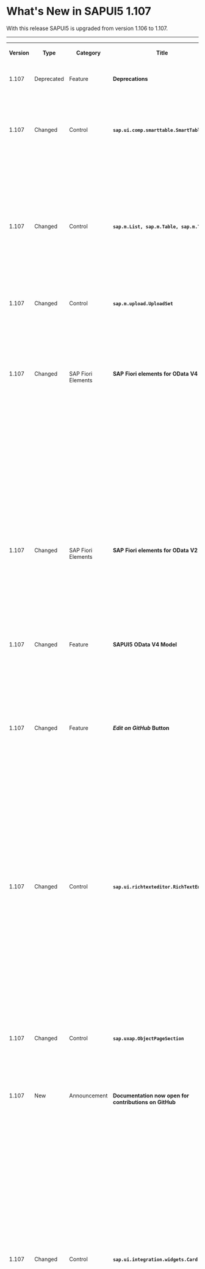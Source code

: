 <!-- loiod4ff916667d94dd28b77b9c33bb6bafd -->

# What's New in SAPUI5 1.107

With this release SAPUI5 is upgraded from version 1.106 to 1.107.

****


<table>
<tr>
<th valign="top">

Version

</th>
<th valign="top">

Type

</th>
<th valign="top">

Category

</th>
<th valign="top">

Title

</th>
<th valign="top">

Description

</th>
<th valign="top">

Action

</th>
<th valign="top">

Available as of

</th>
</tr>
<tr>
<td valign="top">

1.107 

</td>
<td valign="top">

Deprecated 

</td>
<td valign="top">

Feature 

</td>
<td valign="top">

**Deprecations** 

</td>
<td valign="top">

**Deprecations**

There are currently no major deprecations. For a complete list of all deprecations, see [Deprecated APIs](https://ui5.sap.com/#/api/deprecated).

<sub>Deprecated•Feature•Info Only•1.107</sub>

</td>
<td valign="top">

Info Only 

</td>
<td valign="top">

2022-10-06

</td>
</tr>
<tr>
<td valign="top">

1.107 

</td>
<td valign="top">

Changed 

</td>
<td valign="top">

Control 

</td>
<td valign="top">

**`sap.ui.comp.smarttable.SmartTable`** 

</td>
<td valign="top">

**`sap.ui.comp.smarttable.SmartTable`**

We have improved the usability of the pop-in behavior when toggling the visibility of hidden columns. If the user adds more columns in the *View Settings* dialog in a table where several columns are already in the pop-in area, and these new columns are also moved to the pop-in area because of their importance, these columns are not hidden but are now made visible automatically. This makes it easier for users to recognize which columns have been added. For more information, see the [API Reference](https://ui5.sap.com/#/api/sap.ui.comp.smarttable.SmartTable%23methods/getDetailsButtonSetting) and the [Sample](https://ui5.sap.com/#/entity/sap.ui.comp.smarttable.SmartTable/sample/sap.ui.comp.sample.smarttable.mtableShowDetails).

<sub>Changed•Control•Info Only•1.107</sub>

</td>
<td valign="top">

Info Only 

</td>
<td valign="top">

2022-10-06

</td>
</tr>
<tr>
<td valign="top">

1.107 

</td>
<td valign="top">

Changed 

</td>
<td valign="top">

Control 

</td>
<td valign="top">

**`sap.m.List, sap.m.Table, sap.m.Tree`** 

</td>
<td valign="top">

**`sap.m.List, sap.m.Table, sap.m.Tree`**

To improve performance, we have now made the initial rendering faster: Table, tree, and list items are now already created when the data is requested from the back end. When the data is received, the binding context is updated. This way, rendering the UI with the requested data becomes faster.

<sub>Changed•Control•Info Only•1.107</sub>

</td>
<td valign="top">

Info Only 

</td>
<td valign="top">

2022-10-06

</td>
</tr>
<tr>
<td valign="top">

1.107 

</td>
<td valign="top">

Changed 

</td>
<td valign="top">

Control 

</td>
<td valign="top">

**`sap.m.upload.UploadSet`** 

</td>
<td valign="top">

**`sap.m.upload.UploadSet`**

We've introduced directory \(folder\) uploads using the `UploadSet` control. It allows you to directly upload files from directories and subdirectories by configuring the directory property. You can also use the drag and drop feature to upload directories.

<sub>Changed•Control•Info Only•1.107</sub>

</td>
<td valign="top">

Info Only 

</td>
<td valign="top">

2022-10-06

</td>
</tr>
<tr>
<td valign="top">

1.107 

</td>
<td valign="top">

Changed 

</td>
<td valign="top">

SAP Fiori Elements 

</td>
<td valign="top">

**SAP Fiori elements for OData V4** 

</td>
<td valign="top">

**SAP Fiori elements for OData V4**

The following changes and new features are available for SAP Fiori elements for OData V4:

-   We now provide the possibility to configure a handler function to control the visibility of actions. For more information, see [Actions](../06_SAP_Fiori_Elements/actions-cbf16c5.md) and [Enabling Actions Added Using Extension Points](../06_SAP_Fiori_Elements/enabling-actions-added-using-extension-points-dd78aca.md).

-   You can now also use the `UI.DataPoint` annotation to add minimum and maximum values to the chart measures. For more information, see [Comparison Micro Chart](../06_SAP_Fiori_Elements/comparison-micro-chart-9d126f1.md).

-   We now show a message strip on the object page with a status message for the object based on information received from the back end. For more information, see [Using Messages](../06_SAP_Fiori_Elements/using-messages-239b192.md).

-   You can now define different table configurations in a list report with multiple entity sets. For more information, see [Defining Multiple Views on a List Report with Different Entity Sets and Table Settings](../06_SAP_Fiori_Elements/defining-multiple-views-on-a-list-report-with-different-entity-sets-and-table-settings-b6b59e4.md).


<sub>Changed•SAP Fiori Elements•Info Only•1.107</sub>

</td>
<td valign="top">

Info Only 

</td>
<td valign="top">

2022-10-06

</td>
</tr>
<tr>
<td valign="top">

1.107 

</td>
<td valign="top">

Changed 

</td>
<td valign="top">

SAP Fiori Elements 

</td>
<td valign="top">

**SAP Fiori elements for OData V2** 

</td>
<td valign="top">

**SAP Fiori elements for OData V2**

The following changes and new features are available for SAP Fiori elements for OData V2:

-   You can now define a side effect with only a trigger action and without any target property. For more information, see [Side Effects](../06_SAP_Fiori_Elements/side-effects-18b17bd.md).

-   Unbound actions can now have key fields as parameters. For more information, see [Actions](../06_SAP_Fiori_Elements/actions-cbf16c5.md).


<sub>Changed•SAP Fiori Elements•Info Only•1.107</sub>

</td>
<td valign="top">

Info Only 

</td>
<td valign="top">

2022-10-06

</td>
</tr>
<tr>
<td valign="top">

1.107 

</td>
<td valign="top">

Changed 

</td>
<td valign="top">

Feature 

</td>
<td valign="top">

**SAPUI5 OData V4 Model** 

</td>
<td valign="top">

**SAPUI5 OData V4 Model**

We now provide the `sap.ui.model.odata.v4.ODataModel#getServiceUrl`, `sap.ui.model.odata.v4.ODataModel#getKeyPredicate`, and`sap.ui.model.odata.v4.ODataModel#requestKeyPredicate` methods.For more information, see the API Reference for [`#getServiceUrl`](https://ui5.sap.com/#/api/sap.ui.model.odata.v4.ODataModel/methods/getServiceUrl), [`#getKeyPredicate`](https://ui5.sap.com/#/api/sap.ui.model.odata.v4.ODataModel/methods/getKeyPredicate), and [`#requestKeyPredicate`](https://ui5.sap.com/#/api/sap.ui.model.odata.v4.ODataModel/methods/requestKeyPredicate).

<sub>Changed•Feature•Info Only•1.107</sub>

</td>
<td valign="top">

Info Only 

</td>
<td valign="top">

2022-10-06

</td>
</tr>
<tr>
<td valign="top">

1.107 

</td>
<td valign="top">

Changed 

</td>
<td valign="top">

Feature 

</td>
<td valign="top">

***Edit on GitHub* Button** 

</td>
<td valign="top">

***Edit on GitHub* Button**

We have enabled external collaboration for our documentation through `github.com`. You can now contribute to our content through pull requests or by asking for enhancements by opening GitHub issues.

![](images/Edit_on_GitHub_d5a8a29.png)

<sub>Changed•Feature•Info Only•1.107</sub>

</td>
<td valign="top">

Info Only 

</td>
<td valign="top">

2022-10-06

</td>
</tr>
<tr>
<td valign="top">

1.107 

</td>
<td valign="top">

Changed 

</td>
<td valign="top">

Control 

</td>
<td valign="top">

**`sap.ui.richtexteditor.RichTextEditor`** 

</td>
<td valign="top">

**`sap.ui.richtexteditor.RichTextEditor`**

-   We have enabled TinyMCE version 6 to be used as the editor type with the `RichTextEditor`.

-   We have changed the default value of the `editorType` property to always point to the version of TinyMCE recommended by UI5, corresponding to `sap.ui.richtexteditor.EditorType.TinyMCE`, and it will be subject to change in the future. This means that **any** `RichTextEditor` that does not have the`editorType` property set, or uses the default value `sap.ui.richtexteditor.EditorType.TinyMCE`, will automatically start using TinyMCE 6.

-   TinyMCE 4 is being deprecated and will be removed in the upcoming releases.

For more information, see [sap.ui.richtexteditor](../10_More_About_Controls/sap-ui-richtexteditor-d4f3f15.md) and the [API Reference](https://ui5.sap.com/#/api/sap.ui.richtexteditor.RichTextEditor).

<sub>Changed•Control•Info Only•1.107</sub>

</td>
<td valign="top">

Info Only 

</td>
<td valign="top">

2022-10-06

</td>
</tr>
<tr>
<td valign="top">

1.107 

</td>
<td valign="top">

Changed 

</td>
<td valign="top">

Control 

</td>
<td valign="top">

**`sap.uxap.ObjectPageSection`** 

</td>
<td valign="top">

**`sap.uxap.ObjectPageSection`**

We have added a new `wrapTitle` property. It allows long titles to wrap into multiple lines. For more information, see the [API Reference](https://ui5.sap.com/#/api/sap.uxap.ObjectPageSection).

<sub>Changed•Control•Info Only•1.107</sub>

</td>
<td valign="top">

Info Only 

</td>
<td valign="top">

2022-10-06

</td>
</tr>
<tr>
<td valign="top">

1.107 

</td>
<td valign="top">

New 

</td>
<td valign="top">

Announcement 

</td>
<td valign="top">

**Documentation now open for contributions on GitHub** 

</td>
<td valign="top">

**Documentation now open for contributions on GitHub**

The documentation under [https://ui5.sap.com/\#/topic](https://ui5.sap.com/#/topic) is now also available on GitHub as Markdown files. Every documentation page in the Demo Kit has a direct link to the corrresponding Markdown file in the new [https://github.com/SAP-docs/sapui5](https://github.com/SAP-docs/sapui5) repository:![](images/Edit_on_GitHub_Demo_Kit_e111aeb.png)

If you have any suggestions for improvements or if you spot an error, feel free to create an issue or a pull request there.

For more information, see [Open Documentation Initiative for SAPUI5 and SAP Fiori Elements – Help Us to Help You!](https://blogs.sap.com/?p=1579981)

<sub>New•Announcement•Info Only•1.107</sub>

</td>
<td valign="top">

Info Only 

</td>
<td valign="top">

2022-10-06

</td>
</tr>
<tr>
<td valign="top">

1.107 

</td>
<td valign="top">

Changed 

</td>
<td valign="top">

Control 

</td>
<td valign="top">

**`sap.ui.integration.widgets.Card`** 

</td>
<td valign="top">

**`sap.ui.integration.widgets.Card`**

-   The new \(experimental\) `titleMaxLines` and `subTitleMaxLines` properties enable you to limit the number of lines for the title and subtitle in both the Default and Numeric card headers. Additionally, with the new \(experimental\) `detailsMaxLines` property you can also limit the number of lines for the details in the Numeric card header. For more information, see the [Default Header](https://ui5.sap.com/test-resources/sap/ui/integration/demokit/cardExplorer/webapp/index.html#/learn/headers/default) and [Numeric Header](https://ui5.sap.com/test-resources/sap/ui/integration/demokit/cardExplorer/webapp/index.html#/learn/headers/numeric) sections in the Card Explorer.

-   You can now add items of type `Link` \(experimental\) in the `actionsStrip` of footers and list items. For more information, see the [Card Footer](https://ui5.sap.com/test-resources/sap/ui/integration/demokit/cardExplorer/webapp/index.html#/learn/footer) section and the [Sample](https://ui5.sap.com/test-resources/sap/ui/integration/demokit/cardExplorer/webapp/index.html#/explore/footer) in the Card Explorer.

-   All icons now have a new `initials` property, which is used as a fallback if the `src` property is not set or there is an issue with the resource. For more information, see the [List Card](https://ui5.sap.com/test-resources/sap/ui/integration/demokit/cardExplorer/webapp/index.html#/learn/typesDeclarative/list) section in the Card Explorer.

-   You can now configure the visibility of card headers using the new `visible` Boolean property. Card developers can set this property in the manifest. Additionally, they can add it to the `Configuration.js`, which will also enable card administrators, who are using the Configuration editor, to control the visibility of the card header. For more information, see the [Default Header](https://ui5.sap.com/test-resources/sap/ui/integration/demokit/cardExplorer/webapp/index.html#/learn/headers/default) and [Numeric Header](https://ui5.sap.com/test-resources/sap/ui/integration/demokit/cardExplorer/webapp/index.html#/learn/headers/numeric) sections and the [Sample](https://ui5.sap.com/test-resources/sap/ui/integration/demokit/cardExplorer/webapp/index.html#/explore/designtimeAdmin) in the Card Explorer.

-   We have added a new \(experimental\) `stateChanged` event that is fired when the state of the card is changed. For example, when the card is initialized, a new page inside the card is selected, a filter is changed, or data is refreshed. For more information, see the [API Reference](https://ui5.sap.com/#/api/sap.ui.integration.widgets.Card).


<sub>Changed•Control•Info Only•1.107</sub>

</td>
<td valign="top">

Info Only 

</td>
<td valign="top">

2022-10-06

</td>
</tr>
</table>

**Related Information**  


[What's New in SAPUI5 1.120](what-s-new-in-sapui5-1-120-2359b63.md "With this release SAPUI5 is upgraded from version 1.119 to 1.120.")

[What's New in SAPUI5 1.119](what-s-new-in-sapui5-1-119-0b1903a.md "With this release SAPUI5 is upgraded from version 1.118 to 1.119.")

[What's New in SAPUI5 1.118](what-s-new-in-sapui5-1-118-3eecbde.md "With this release SAPUI5 is upgraded from version 1.117 to 1.118.")

[What's New in SAPUI5 1.117](what-s-new-in-sapui5-1-117-029d3b4.md "With this release SAPUI5 is upgraded from version 1.116 to 1.117.")

[What's New in SAPUI5 1.116](what-s-new-in-sapui5-1-116-ebd6f34.md "With this release SAPUI5 is upgraded from version 1.115 to 1.116.")

[What's New in SAPUI5 1.115](what-s-new-in-sapui5-1-115-409fde8.md "With this release SAPUI5 is upgraded from version 1.114 to 1.115.")

[What's New in SAPUI5 1.114](what-s-new-in-sapui5-1-114-890fce1.md "With this release SAPUI5 is upgraded from version 1.113 to 1.114.")

[What's New in SAPUI5 1.113](what-s-new-in-sapui5-1-113-a9553fe.md "With this release SAPUI5 is upgraded from version 1.112 to 1.113.")

[What's New in SAPUI5 1.112](what-s-new-in-sapui5-1-112-34afc69.md "With this release SAPUI5 is upgraded from version 1.111 to 1.112.")

[What's New in SAPUI5 1.111](what-s-new-in-sapui5-1-111-7a67837.md "With this release SAPUI5 is upgraded from version 1.110 to 1.111.")

[What's New in SAPUI5 1.110](what-s-new-in-sapui5-1-110-71a855c.md "With this release SAPUI5 is upgraded from version 1.109 to 1.110.")

[What's New in SAPUI5 1.109](what-s-new-in-sapui5-1-109-3264bd2.md "With this release SAPUI5 is upgraded from version 1.108 to 1.109.")

[What's New in SAPUI5 1.108](what-s-new-in-sapui5-1-108-66e33f0.md "With this release SAPUI5 is upgraded from version 1.107 to 1.108.")

[What's New in SAPUI5 1.106](what-s-new-in-sapui5-1-106-5b497b0.md "With this release SAPUI5 is upgraded from version 1.105 to 1.106.")

[What's New in SAPUI5 1.105](what-s-new-in-sapui5-1-105-4d6c00e.md "With this release SAPUI5 is upgraded from version 1.104 to 1.105.")

[What's New in SAPUI5 1.104](what-s-new-in-sapui5-1-104-69e567c.md "With this release SAPUI5 is upgraded from version 1.103 to 1.104.")

[What's New in SAPUI5 1.103](what-s-new-in-sapui5-1-103-0e98c76.md "With this release SAPUI5 is upgraded from version 1.102 to 1.103.")

[What's New in SAPUI5 1.102](what-s-new-in-sapui5-1-102-f038c99.md "With this release SAPUI5 is upgraded from version 1.101 to 1.102.")

[What's New in SAPUI5 1.101](what-s-new-in-sapui5-1-101-7733b00.md "With this release SAPUI5 is upgraded from version 1.100 to 1.101.")

[What's New in SAPUI5 1.100](what-s-new-in-sapui5-1-100-27dec1d.md "With this release SAPUI5 is upgraded from version 1.99 to 1.100.")

[What's New in SAPUI5 1.99](what-s-new-in-sapui5-1-99-4f35848.md "With this release SAPUI5 is upgraded from version 1.98 to 1.99.")

[What's New in SAPUI5 1.98](what-s-new-in-sapui5-1-98-d9f16f2.md "With this release SAPUI5 is upgraded from version 1.97 to 1.98.")

[What's New in SAPUI5 1.97](what-s-new-in-sapui5-1-97-fa0e282.md "With this release SAPUI5 is upgraded from version 1.96 to 1.97.")

[What's New in SAPUI5 1.96](what-s-new-in-sapui5-1-96-7a9269f.md "With this release SAPUI5 is upgraded from version 1.95 to 1.96.")

[What's New in SAPUI5 1.95](what-s-new-in-sapui5-1-95-a1aea67.md "With this release SAPUI5 is upgraded from version 1.94 to 1.95.")

[What's New in SAPUI5 1.94](what-s-new-in-sapui5-1-94-c40f1e6.md "With this release SAPUI5 is upgraded from version 1.93 to 1.94.")

[What's New in SAPUI5 1.93](what-s-new-in-sapui5-1-93-f273340.md "With this release SAPUI5 is upgraded from version 1.92 to 1.93.")

[What's New in SAPUI5 1.92](what-s-new-in-sapui5-1-92-1ef345d.md "With this release SAPUI5 is upgraded from version 1.91 to 1.92.")

[What's New in SAPUI5 1.91](what-s-new-in-sapui5-1-91-0a2bd79.md "With this release SAPUI5 is upgraded from version 1.90 to 1.91.")

[What's New in SAPUI5 1.90](what-s-new-in-sapui5-1-90-91c10c2.md "With this release SAPUI5 is upgraded from version 1.89 to 1.90.")

[What's New in SAPUI5 1.89](what-s-new-in-sapui5-1-89-e56cddc.md "With this release SAPUI5 is upgraded from version 1.88 to 1.89.")

[What's New in SAPUI5 1.88](what-s-new-in-sapui5-1-88-e15a206.md "With this release SAPUI5 is upgraded from version 1.87 to 1.88.")

[What's New in SAPUI5 1.87](what-s-new-in-sapui5-1-87-b506da7.md "With this release SAPUI5 is upgraded from version 1.86 to 1.87.")

[What's New in SAPUI5 1.86](what-s-new-in-sapui5-1-86-4c1c959.md "With this release SAPUI5 is upgraded from version 1.85 to 1.86.")

[What's New in SAPUI5 1.85](what-s-new-in-sapui5-1-85-1d18eb5.md "With this release SAPUI5 is upgraded from version 1.84 to 1.85.")

[What's New in SAPUI5 1.84](what-s-new-in-sapui5-1-84-dc76640.md "With this release SAPUI5 is upgraded from version 1.82 to 1.84.")

[What's New in SAPUI5 1.82](what-s-new-in-sapui5-1-82-3a8dd13.md "With this release SAPUI5 is upgraded from version 1.81 to 1.82.")

[What's New in SAPUI5 1.81](what-s-new-in-sapui5-1-81-f5e2a21.md "With this release SAPUI5 is upgraded from version 1.80 to 1.81.")

[What's New in SAPUI5 1.80](what-s-new-in-sapui5-1-80-8cee506.md "With this release SAPUI5 is upgraded from version 1.79 to 1.80.")

[What's New in SAPUI5 1.79](what-s-new-in-sapui5-1-79-99c4cdc.md "With this release SAPUI5 is upgraded from version 1.78 to 1.79.")

[What's New in SAPUI5 1.78](what-s-new-in-sapui5-1-78-f09b63e.md "With this release SAPUI5 is upgraded from version 1.77 to 1.78.")

[What's New in SAPUI5 1.77](what-s-new-in-sapui5-1-77-c46b439.md "With this release SAPUI5 is upgraded from version 1.76 to 1.77.")

[What's New in SAPUI5 1.76](what-s-new-in-sapui5-1-76-aad03b5.md "With this release SAPUI5 is upgraded from version 1.75 to 1.76.")

[What's New in SAPUI5 1.75](what-s-new-in-sapui5-1-75-5cbb62d.md "With this release SAPUI5 is upgraded from version 1.74 to 1.75.")

[What's New in SAPUI5 1.74](what-s-new-in-sapui5-1-74-c22208a.md "With this release SAPUI5 is upgraded from version 1.73 to 1.74.")

[What's New in SAPUI5 1.73](what-s-new-in-sapui5-1-73-231dd13.md "With this release SAPUI5 is upgraded from version 1.72 to 1.73.")

[What's New in SAPUI5 1.72](what-s-new-in-sapui5-1-72-521cad9.md "With this release SAPUI5 is upgraded from version 1.71 to 1.72.")

[What's New in SAPUI5 1.71](what-s-new-in-sapui5-1-71-a93a6a3.md "With this release SAPUI5 is upgraded from version 1.70 to 1.71.")

[What's New in SAPUI5 1.70](what-s-new-in-sapui5-1-70-f073d69.md "With this release SAPUI5 is upgraded from version 1.69 to 1.70.")

[What's New in SAPUI5 1.69](what-s-new-in-sapui5-1-69-89a18bd.md "With this release SAPUI5 is upgraded from version 1.68 to 1.69.")

[What's New in SAPUI5 1.68](what-s-new-in-sapui5-1-68-f94bf93.md "With this release SAPUI5 is upgraded from version 1.67 to 1.68.")

[What's New in SAPUI5 1.67](what-s-new-in-sapui5-1-67-a6b1472.md "With this release SAPUI5 is upgraded from version 1.66 to 1.67.")

[What's New in SAPUI5 1.66](what-s-new-in-sapui5-1-66-c9896e9.md "With this release SAPUI5 is upgraded from version 1.65 to 1.66.")

[What's New in SAPUI5 1.65](what-s-new-in-sapui5-1-65-0f5acfd.md "With this release SAPUI5 is upgraded from version 1.64 to 1.65.")

[What's New in SAPUI5 1.64](what-s-new-in-sapui5-1-64-0e30822.md "With this release SAPUI5 is upgraded from version 1.63 to 1.64.")

[What's New in SAPUI5 1.63](what-s-new-in-sapui5-1-63-e8d9da7.md "With this release SAPUI5 is upgraded from version 1.62 to 1.63.")

[What's New in SAPUI5 1.62](what-s-new-in-sapui5-1-62-771f4d5.md "With this release SAPUI5 is upgraded from version 1.61 to 1.62.")

[What's New in SAPUI5 1.61](what-s-new-in-sapui5-1-61-d991552.md "With this release SAPUI5 is upgraded from version 1.60 to 1.61.")

[What's New in SAPUI5 1.60](what-s-new-in-sapui5-1-60-5a0e1f7.md "With this release SAPUI5 is upgraded from version 1.58 to 1.60.")

[What's New in SAPUI5 1.58](what-s-new-in-sapui5-1-58-7c927aa.md "With this release SAPUI5 is upgraded from version 1.56 to 1.58.")

[What's New in SAPUI5 1.56](what-s-new-in-sapui5-1-56-108b7fd.md "With this release SAPUI5 is upgraded from version 1.54 to 1.56.")

[What's New in SAPUI5 1.54](what-s-new-in-sapui5-1-54-c838330.md "With this release SAPUI5 is upgraded from version 1.52 to 1.54.")

[What's New in SAPUI5 1.52](what-s-new-in-sapui5-1-52-849e1b6.md "With this release SAPUI5 is upgraded from version 1.50 to 1.52.")

[What's New in SAPUI5 1.50](what-s-new-in-sapui5-1-50-759e9f3.md "With this release SAPUI5 is upgraded from version 1.48 to 1.50.")

[What's New in SAPUI5 1.48](what-s-new-in-sapui5-1-48-fa1efac.md "With this release SAPUI5 is upgraded from version 1.46 to 1.48.")

[What's New in SAPUI5 1.46](what-s-new-in-sapui5-1-46-6307539.md "With this release SAPUI5 is upgraded from version 1.44 to 1.46.")

[What's New in SAPUI5 1.44](what-s-new-in-sapui5-1-44-a0cb7a0.md "With this release SAPUI5 is upgraded from version 1.42 to 1.44.")

[What's New in SAPUI5 1.42](what-s-new-in-sapui5-1-42-468b05d.md "With this release SAPUI5 is upgraded from version 1.40 to 1.42.")

[What's New in SAPUI5 1.40](what-s-new-in-sapui5-1-40-fbab50e.md "With this release SAPUI5 is upgraded from version 1.38 to 1.40.")

[What's New in SAPUI5 1.38](what-s-new-in-sapui5-1-38-f218918.md "With this release SAPUI5 is upgraded from version 1.36 to 1.38.")

